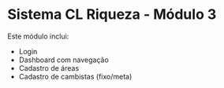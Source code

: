 # Sistema CL Riqueza - Módulo 3

Este módulo inclui:
- Login
- Dashboard com navegação
- Cadastro de áreas
- Cadastro de cambistas (fixo/meta)
